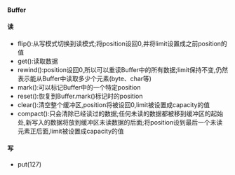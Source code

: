 #### Buffer 

#### 读
* flip():从写模式切换到读模式;将position设回0,并将limit设置成之前position的值
* get():读取数据
* rewind():position设回0,所以可以重读Buffer中的所有数据;limit保持不变,仍然表示能从Buffer中读取多少个元素(byte、char等)
* mark():可以标记Buffer中的一个特定position
* reset():恢复到Buffer.mark()标记时的position
* clear():清空整个缓冲区,position将被设回0,limit被设置成capacity的值
* compact():只会清除已经读过的数据;任何未读的数据都被移到缓冲区的起始处,新写入的数据将放到缓冲区未读数据的后面;将position设到最后一个未读元素正后面,limit被设置成capacity的值

#### 写
* put(127)


